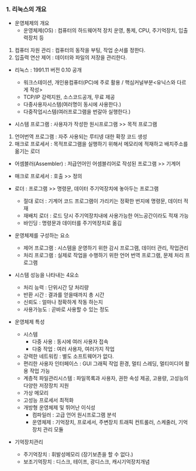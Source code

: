 ### 1. 리눅스의 개요
- 운영체제의 개요
  - 운영체제(OS) : 컴퓨터의 하드웨어적 장치 운영, 통제, CPU, 주기억장치, 입출력장치 등 
1. 컴퓨터 자원 관리 : 컴퓨터의 동작을 부팅, 작업 순서를 정한다.
2. 입출력 연산 제어 : 데이터와 파일의 저장을 관리한다.

- 리눅스 : 1991.11 버전 0.10 공개
  - 워크스테이션, 개인용컴퓨터(PC)에 주로 활용 / 핵심커널부분<유닉스와 다르게 작성>
  - TCP/IP 강력지원, 소스코드공개, 무료 제공
  - 다중사용자시스템(여러명이 동시에 사용한다.)
  - 다중작업시스템(여러프로그램을 번갈아 실행한다.)

- 시스템 프로그램 : 사용자가 작성한 원시프로그램 >> 목적 프로그램 
1. 언어번역 프로그램 : 자주 사용되는 루티넹 대한 확장 코드 생성
2. 매크로 프로세서 : 목적프로그램을 실행하기 위해서 메모리에 적재하고 배치주소를 옮기는 로더

- 어셈블러(Assembler) : 저급언어인 어셈블리어로 작성된 프로그램 >> 기계어
- 매크로 프로세서 : 호출 >> 정의
- 로더 : 프로그램 >> 명령문, 데이터 주기억장치에 놓아두는 프로그램
  - 절대 로더 : 기계어 코드 프로그램이 가리키는 정확한 번지에 명령문, 데이터 적재
  - 재배치 로더 : 로드 당시 주기억장치내에 사용가능한 어느공간이라도 적재 가능
  - 바인딩 : 명령문과 데이터를 주기억장치로 옮김

- 운영체제를 구성하는 요소
  - 제어 프로그램 : 시스템을 운영하기 위한 감시 프로그램, 데이터 관리, 작업관리
  - 처리 프로그램 : 실제로 작업을 수행하기 위한 언어 번역 프로그램, 문제 처리 프로그램

- 시스템 성능을 나타내는 4요소
  - 처리 능력 : 단위시간 당 처리량
  - 반환 시간 : 결과를 얻을때까지 총 시간
  - 신뢰도 : 얼마나 정확하게 작동 하는지 
  - 사용가능도 : 곧바로 사용할 수 있는 정도 

- 운영체제 특성
  - 시스템
    - 다중 사용 : 동시에 여러 사용자 접속
    - 다중 작업 : 여러 사용자, 여러가지 작업
  - 강력한 네트워킹 : 별도 소프트웨어가 없다.
  - 편리한 사용자 인터페이스 :  GUI 그래픽 작업 환경, 멀티 스레딩, 멀티미디어 활용 작업 가능
  - 계층적 파일관리시스템 : 파일목록과 사용자, 권한 속성 제공, 고용량, 고성능의 다양한 저장장치 지원
  - 가상 메모리 
  - 고성능 프로세서 최적화
  - 개방형 운영체제 및 뛰어난 이식성
    - 컴파일러 : 고급 언어 원시프로그램 분석
    - 운영체제 : 기억장치, 프로세서, 주변장치 트래픽 컨트롤러, 스케줄러, 기억장치 관리 모듈

- 기억장치관리
  - 주기억장치 : 휘발성메모리 (장기보존을 할 수 없다.)
  - 보조기억장치 : 디스크, 테이프, 광디스크, 캐시기억장치개념 

